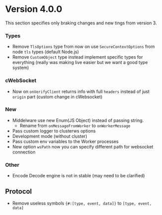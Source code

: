 # Version 4.0.0 

This section specifies only braking changes and new tings from version 3.

### Types

* Remove `TlsOptions` type from now on use `SecureContextOptions` from node `tls` types (default Node.js)
* Remove `CustomObject` type instead implement specific types for everything (really was making live easier but we want a good type system)

### cWebSocket 
* Now on `onVerifyClient` returns info with full `headers` instead of just `origin` part (custom change in cWebsocket)

### New
* Middelware use new Enum(JS Object) instead of passing string.
  * Rename from `onMessageFromWorker` to `onWorkerMessage`
* Pass custom logger to clusterws options
* Development mode (without cluster)
* Pass custom env variables to the Worker processes
* New option `wsPath` now you can specify different path for websocket connection

### Other
* Encode Decode engine is not in stable (may need to be clarified)

## Protocol

* Remove useless symbols `{#:[type, event, data]}` to `[type, event, data]`